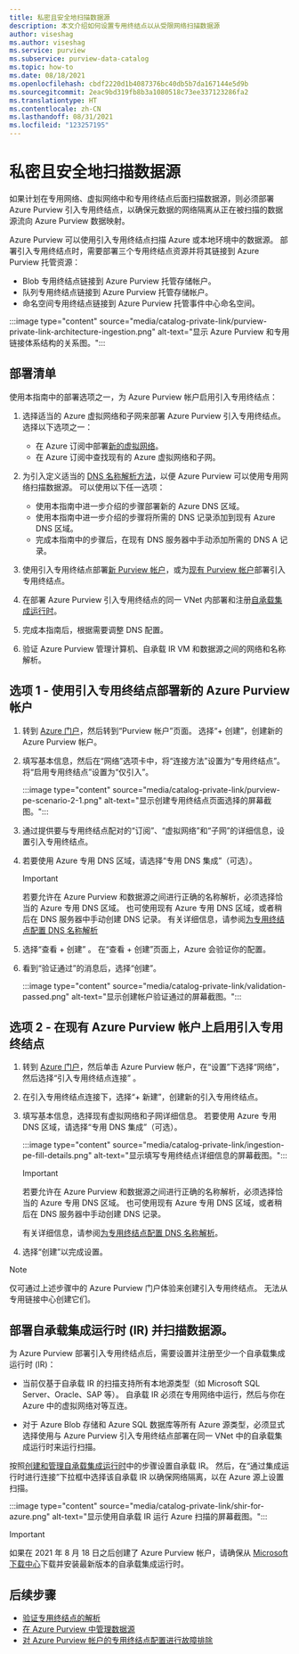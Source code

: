 ```yaml
---
title: 私密且安全地扫描数据源
description: 本文介绍如何设置专用终结点以从受限网络扫描数据源
author: viseshag
ms.author: viseshag
ms.service: purview
ms.subservice: purview-data-catalog
ms.topic: how-to
ms.date: 08/18/2021
ms.openlocfilehash: cbdf2220d1b4087376bc40db5b7da167144e5d9b
ms.sourcegitcommit: 2eac9bd319fb8b3a1080518c73ee337123286fa2
ms.translationtype: HT
ms.contentlocale: zh-CN
ms.lasthandoff: 08/31/2021
ms.locfileid: "123257195"
---
```

# <a name="scan-your-data-sources-privately-and-securely"></a>私密且安全地扫描数据源

如果计划在专用网络、虚拟网络中和专用终结点后面扫描数据源，则必须部署 Azure Purview 引入专用终结点，以确保元数据的网络隔离从正在被扫描的数据源流向 Azure Purview 数据映射。

Azure Purview 可以使用引入专用终结点扫描 Azure 或本地环境中的数据源。 部署引入专用终结点时，需要部署三个专用终结点资源并将其链接到 Azure Purview 托管资源：

- Blob 专用终结点链接到 Azure Purview 托管存储帐户。
- 队列专用终结点链接到 Azure Purview 托管存储帐户。
- 命名空间专用终结点链接到 Azure Purview 托管事件中心命名空间。

:::image type="content" source="media/catalog-private-link/purview-private-link-architecture-ingestion.png" alt-text="显示 Azure Purview 和专用链接体系结构的关系图。":::

## <a name="deployment-checklist"></a>部署清单
使用本指南中的部署选项之一，为 Azure Purview 帐户启用引入专用终结点：

1. 选择适当的 Azure 虚拟网络和子网来部署 Azure Purview 引入专用终结点。 选择以下选项之一：
   - 在 Azure 订阅中部署[新的虚拟网络](../virtual-network/quick-create-portal.md)。
   - 在 Azure 订阅中查找现有的 Azure 虚拟网络和子网。
  
2. 为引入定义适当的 [DNS 名称解析方法](./catalog-private-link-name-resolution.md#deployment-options)，以便 Azure Purview 可以使用专用网络扫描数据源。 可以使用以下任一选项：
   - 使用本指南中进一步介绍的步骤部署新的 Azure DNS 区域。
   - 使用本指南中进一步介绍的步骤将所需的 DNS 记录添加到现有 Azure DNS 区域。
   - 完成本指南中的步骤后，在现有 DNS 服务器中手动添加所需的 DNS A 记录。
3. 使用引入专用终结点部署[新 Purview 帐户](#option-1---deploy-a-new-azure-purview-account-with-ingestion-private-endpoint)，或为[现有 Purview 帐户](#option-2---enable-ingestion-private-endpoint-on-existing-azure-purview-accounts)部署引入专用终结点。
4. 在部署 Azure Purview 引入专用终结点的同一 VNet 内部署和注册[自承载集成运行时](#deploy-self-hosted-integration-runtime-ir-and-scan-your-data-sources)。
5. 完成本指南后，根据需要调整 DNS 配置。
6. 验证 Azure Purview 管理计算机、自承载 IR VM 和数据源之间的网络和名称解析。 

## <a name="option-1---deploy-a-new-azure-purview-account-with-_ingestion_-private-endpoint"></a>选项 1 - 使用引入专用终结点部署新的 Azure Purview 帐户

1. 转到 [Azure 门户](https://portal.azure.com)，然后转到“Purview 帐户”页面。 选择“+ 创建”，创建新的 Azure Purview 帐户。

2. 填写基本信息，然后在“网络”选项卡中，将“连接方法”设置为“专用终结点”。 将“启用专用终结点”设置为“仅引入”。

      :::image type="content" source="media/catalog-private-link/purview-pe-scenario-2-1.png" alt-text="显示创建专用终结点页面选择的屏幕截图。":::

3. 通过提供要与专用终结点配对的“订阅”、“虚拟网络”和“子网”的详细信息，设置引入专用终结点。

4. 若要使用 Azure 专用 DNS 区域，请选择“专用 DNS 集成”（可选）。
   
   > [!IMPORTANT]
   > 若要允许在 Azure Purview 和数据源之间进行正确的名称解析，必须选择恰当的 Azure 专用 DNS 区域。 也可使用现有 Azure 专用 DNS 区域，或者稍后在 DNS 服务器中手动创建 DNS 记录。 有关详细信息，请参阅[为专用终结点配置 DNS 名称解析](./catalog-private-link-name-resolution.md)

5.  选择“查看 + 创建”  。 在“查看 + 创建”页面上，Azure 会验证你的配置。

6.  看到“验证通过”的消息后，选择“创建”。

    :::image type="content" source="media/catalog-private-link/validation-passed.png" alt-text="显示创建帐户验证通过的屏幕截图。":::

## <a name="option-2---enable-_ingestion_-private-endpoint-on-existing-azure-purview-accounts"></a>选项 2 - 在现有 Azure Purview 帐户上启用引入专用终结点

1.  转到 [Azure 门户](https://portal.azure.com)，然后单击 Azure Purview 帐户，在“设置”下选择“网络”，然后选择“引入专用终结点连接”  。

2. 在引入专用终结点连接下，选择“+ 新建”，创建新的引入专用终结点。

3. 填写基本信息，选择现有虚拟网络和子网详细信息。 若要使用 Azure 专用 DNS 区域，请选择“专用 DNS 集成”（可选）。 
   
   :::image type="content" source="media/catalog-private-link/ingestion-pe-fill-details.png" alt-text="显示填写专用终结点详细信息的屏幕截图。":::
   
   > [!IMPORTANT]
   > 若要允许在 Azure Purview 和数据源之间进行正确的名称解析，必须选择恰当的 Azure 专用 DNS 区域。 也可使用现有 Azure 专用 DNS 区域，或者稍后在 DNS 服务器中手动创建 DNS 记录。 
   > 
   >有关详细信息，请参阅[为专用终结点配置 DNS 名称解析](./catalog-private-link-name-resolution.md)。


4. 选择“创建”以完成设置。

> [!NOTE]
> 仅可通过上述步骤中的 Azure Purview 门户体验来创建引入专用终结点。 无法从专用链接中心创建它们。

## <a name="deploy-self-hosted-integration-runtime-ir-and-scan-your-data-sources"></a>部署自承载集成运行时 (IR) 并扫描数据源。
为 Azure Purview 部署引入专用终结点后，需要设置并注册至少一个自承载集成运行时 (IR)：

- 当前仅基于自承载 IR 的扫描支持所有本地源类型（如 Microsoft SQL Server、Oracle、SAP 等）。 自承载 IR 必须在专用网络中运行，然后与你在 Azure 中的虚拟网络对等互连。 
   
- 对于 Azure Blob 存储和 Azure SQL 数据库等所有 Azure 源类型，必须显式选择使用与 Azure Purview 引入专用终结点部署在同一 VNet 中的自承载集成运行时来运行扫描。 

按照[创建和管理自承载集成运行时](manage-integration-runtimes.md)中的步骤设置自承载 IR。 然后，在“通过集成运行时进行连接”下拉框中选择该自承载 IR 以确保网络隔离，以在 Azure 源上设置扫描。
    
   :::image type="content" source="media/catalog-private-link/shir-for-azure.png" alt-text="显示使用自承载 IR 运行 Azure 扫描的屏幕截图。":::

> [!IMPORTANT]
> 如果在 2021 年 8 月 18 日之后创建了 Azure Purview 帐户，请确保从 [Microsoft 下载中心](https://www.microsoft.com/download/details.aspx?id=39717)下载并安装最新版本的自承载集成运行时。
> 
## <a name="next-steps"></a>后续步骤

-  [验证专用终结点的解析](./catalog-private-link-name-resolution.md)
-  [在 Azure Purview 中管理数据源](./manage-data-sources.md)
-  [对 Azure Purview 帐户的专用终结点配置进行故障排除](./catalog-private-link-troubleshoot.md)
